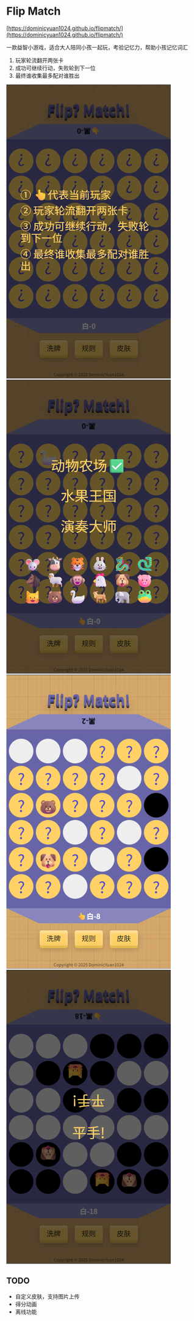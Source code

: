 # Flip Match

[https://dominicyuan1024.github.io/flipmatch/](https://dominicyuan1024.github.io/flipmatch/)  

一款益智小游戏，适合大人陪同小孩一起玩，考验记忆力，帮助小孩记忆词汇
1. 玩家轮流翻开两张卡
2. 成功可继续行动，失败轮到下一位
3. 最终谁收集最多配对谁胜出

![alt text](docs/rules.png)
![alt text](docs/skins.png)
![alt text](docs/doing.png)
![alt text](docs/finish.png) 

## TODO
* 自定义皮肤，支持图片上传
* 得分动画
* 离线功能
